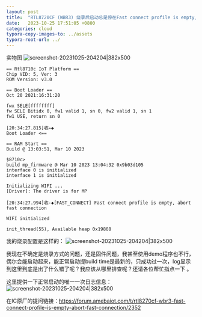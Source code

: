 ```yaml
---
layout: post
title:  "RTL8720CF (WBR3) 烧录后启动总是停在Fast connect profile is empty, abort fast connection"
date:   2023-10-25 17:51:05 +0800
categories: cloud
typora-copy-images-to: ../assets
typora-root-url: ../
---
```


实物图
![screenshot-20231025-204204|382x500](/assets/WechatIMG1085.jpeg)


```
== Rtl8710c IoT Platform ==
Chip VID: 5, Ver: 3
ROM Version: v3.0

== Boot Loader ==
Oct 20 2021:16:31:20

fwx SELE[ffffffff]
fw SELE Bitidx 0, fw1 valid 1, sn 0, fw2 valid 1, sn 1
fw1 USE, return sn 0

[20:34:27.815]收←◆
Boot Loader <==

== RAM Start ==
Build @ 13:03:51, Mar 10 2023

$8710c>
build mp_firmware @ Mar 10 2023 13:04:32 0x9b03d105
interface 0 is initialized
interface 1 is initialized

Initializing WIFI ...
[Driver]: The driver is for MP

[20:34:27.994]收←◆[FAST_CONNECT] Fast connect profile is empty, abort fast connection

WIFI initialized

init_thread(55), Available heap 0x19808
```

我的烧录配置是这样的：
![screenshot-20231025-204204|382x500](/assets/67c47ea6f08a45283f23d84443882d7d877be61c.png)

我现在不确定是烧录方式的问题，还是固件问题，我甚至使用demo程序也不行，偶尔会能启动起来，能正常启动提build time是最新的，只成功过一次，log显示到这里到底是出了什么错了呢？我应该从哪里排查呢？还请各位帮忙指点一下 。

这里提供一下正常启动的唯一一次日志信息：
![screenshot-20231025-204204|382x500](/assets/WX20231025-205628.png)



在IC原厂的提问链接：https://forum.amebaiot.com/t/rtl8270cf-wbr3-fast-connect-profile-is-empty-abort-fast-connection/2352
